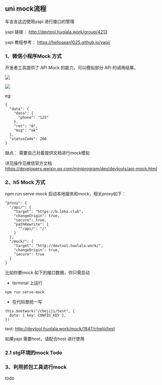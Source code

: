 ## uni mock流程

车吉吉这边使用yapi 进行接口的管理

yapi 链接：
http://devtool.huolala.work/group/4213

yapi 教程参考： https://hellosean1025.github.io/yapi/
### 1、微信小程序Mock 方式
开发者工具提供了 API Mock 的能力，可以模拟部分 API 的调用结果。

![](https://ops-img-static.huolala.cn/imgs/2021/16197665212509999599217.png)

![](https://ops-img-static.huolala.cn/imgs/2021/161976655528982486888053.png)

eg:
```
{
  "data": {
    "data": {
      "phone": "123"
    },
    "ret": "0",
    "msg": "ok"
  },
  "statusCode": 200 
}
```

缺点： 需要自己对着提供文档进行mock模拟

详见操作见微信官方文档
https://developers.weixin.qq.com/miniprogram/dev/devtools/api-mock.html
### 2、h5 Mock 方式
npm run serve-mock 启动本地服务和mock，相关proxy如下：
```
"proxy": {
  "/api/": {
    "target": "https://b.leka.club",
    "changeOrigin": true,
    "secure": true,
    "pathRewrite": {
      "^/api/": "/"
    }
  },
  "/mock/": {
    "target": "http://devtool.huolala.work/",
    "changeOrigin": true,
    "secure": true
  }
}
```
比如你要mock 如下的接口数据，你只需启动
+ terminal 上运行
```
npm run serve-mock
```
+ 在代码里统一写
```
this.$network("/chejiji/test", {
  data: { key: CONFIG_KEY },
})
```

test: 
http://devtool.huolala.work/mock/1847/chejiji/test


如果yapi 需要host，请配合host 进行使用

### 2.1 stg环境的mock Todo

### 3、利用抓包工具进行mock

todo